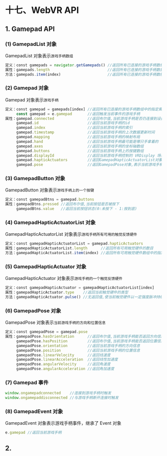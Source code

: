 # 十七、WebVR API

## 1. Gamepad API

### (1) GamepadList 对象

GamepadList 对象表示`游戏手柄数组`

```javascript
定义：const gamepads = navigator.getGamepads() //返回所有已连接的游戏手柄数组
属性：gamepads.length                          //返回所有已连接的游戏手柄数目
方法：gamepads.item(index)                     //返回所有已连接的游戏手柄数组中的指定索引处游戏手柄
```

### (2) Gamepad 对象

Gamepad 对象表示`游戏手柄`

```javascript
定义：const gamepad = gamepads[index] //返回所有已连接的游戏手柄数组中的指定索引处游戏手柄
     const gamepad = e.gamepad       //返回触发当前事件的游戏手柄
属性：gamepad.connected               //返回布尔值,当前游戏手柄是否仍连接到设备
     gamepad.id                      //返回当前游戏手柄的id
     gamepad.index                   //返回当前游戏手柄的索引
     gamepad.timestamp               //返回当前游戏手柄的上次数据更新时间
     gamepad.mapping                 //返回当前游戏手柄的映射布局
     gamepad.hand                    //返回当前游戏手柄最可能是哪只手拿着的
     gamepad.axes                    //返回当前游戏手柄的坐标轴数组
     gamepad.buttons                 //返回当前游戏手柄上的按键数组
     gamepad.displayId               //返回当前游戏手柄控制的 VRDisplay 场景 id
     gamepad.hapticActuators         //返回GamepadHapticActuatorList对象,表示当前游戏手柄所有可用的触觉反馈硬件
     gamepad.pose                    //返回GamepadPose对象,表示当前游戏手柄的方向和位置信息
```

### (3) GamepadButton 对象

GamepadButton 对象表示`游戏手柄上的一个按键`

```javascript
定义：const gamepadBtns = gamepad.buttons
属性：gamepadBtns.pressed //返回布尔值,当前按钮是否被按下
     gamepadBtns.value   //返回当前按钮状态(0:未按下 - 1:按到底)
```

### (4) GamepadHapticActuatorList 对象

GamepadHapticActuatorList 对象表示`游戏手柄所有可用的触觉反馈硬件`

```javascript
定义：const gamepadHapticActuatorList = gamepad.hapticActuators
属性：gamepadHapticActuatorList.length      //返回所有可用触觉硬件的数目
方法：gamepadHapticActuatorList.item(index) //返回所有可用触觉硬件数组中的指定索引处触觉硬件
```

### (5) GamepadHapticActuator 对象

GamepadHapticActuator 对象表示`游戏手柄的一个触觉反馈硬件`

```javascript
定义：const gamepadHapticActuator = gamepadHapticActuatorList[index]
属性：gamepadHapticActuator.type    //返回当前触觉硬件的类型
方法：gamepadHapticActuator.pulse() //无返回值,使当前触觉硬件以一定强度脉冲持续指定时间
```

### (6) GamepadPose 对象

GamepadPose 对象表示`当前游戏手柄的方向和位置信息`

```javascript
定义：const gamepadPose = gamepad.pose
属性：gamepadPose.hasOrientation      //返回布尔值,当前游戏手柄能否返回方向信息
     gamepadPose.hasPosition         //返回布尔值,当前游戏手柄能否返回位置信息
     gamepadPose.orientation         //返回当前游戏手柄的方向信息
     gamepadPose.position            //返回当前游戏手柄的位置信息
     gamepadPose.linearVelocity      //返回线速度
     gamepadPose.linearAcceleration  //返回线性加速度
     gamepadPose.angularVelocity     //返回角速度
     gamepadPose.angularAcceleration //返回角加速度
```

### (7) Gamepad 事件

```javascript
window.ongamepadconnected    //连接到游戏手柄时触发
window.ongamepaddisconnected //与游戏手柄断开连接时触发
```

### (8) GamepadEvent 对象

GamepadEvent 对象表示游戏手柄事件，继承了 Event 对象

```javascript
e.gamepad //返回当前游戏手柄
```

## 2. 

